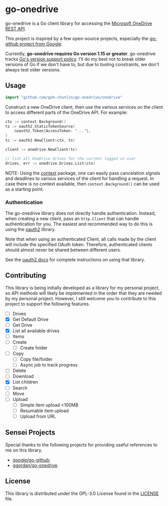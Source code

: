 # go-onedrive
go-onedrive is a Go client library for accessing the [Microsoft OneDrive REST API](https://docs.microsoft.com/en-us/onedrive/developer/rest-api/?view=odsp-graph-online).

This project is inspired by a few open-source projects, especially the [go-github project from Google](https://github.com/google/go-github).

Currently, **go-onedrive requires Go version 1.15 or greater**.  go-onedrive tracks
[Go's version support policy](https://golang.org/doc/devel/release.html#policy). I'll do my best not to break
older versions of Go if we don't have to, but due to tooling constraints, we
don't always test older versions.

## Usage ##

```go
import "github.com/goh-chunlin/go-onedrive/onedrive"
```

Construct a new OneDrive client, then use the various services on the client to access different parts of the OneDrive API. For example:

```go
ctx := context.Background()
ts := oauth2.StaticTokenSource(
	&oauth2.Token{AccessToken: "..."},
)
tc := oauth2.NewClient(ctx, ts)

client := onedrive.NewClient(tc)

// list all OneDrive drives for the current logged in user
drives, err := onedrive.Drives.List(ctx)
```

NOTE: Using the [context](https://godoc.org/context) package, one can easily
pass cancelation signals and deadlines to various services of the client for
handling a request. In case there is no context available, then `context.Background()`
can be used as a starting point.

### Authentication ###

The go-onedrive library does not directly handle authentication. Instead, when
creating a new client, pass an `http.Client` that can handle authentication for
you. The easiest and recommended way to do this is using the [oauth2](https://github.com/golang/oauth2)
library.

Note that when using an authenticated Client, all calls made by the client will
include the specified OAuth token. Therefore, authenticated clients should
almost never be shared between different users.

See the [oauth2 docs](https://godoc.org/golang.org/x/oauth2) for complete instructions on using that library.

## Contributing ##

This library is being initially developed as a library for my personal project, so API methods will likely be implemented 
in the order that they are needed by my personal project. However, I still welcome you to contribute to this project to 
support the following features.

- [ ] Drives
 - [x] Get Default Drive
 - [ ] Get Drive
 - [x] List all available drives
- [ ] Items
 - [ ] Create
 	- [ ] Create folder
 - [ ] Copy
 	- [ ] Copy file/folder
 	- [ ] Async job to track progress
 - [ ] Delete
 - [ ] Download
 - [x] List children
 - [ ] Search
 - [ ] Move
 - [ ] Upload
 	- [ ] Simple item upload <100MB
 	- [ ] Resumable item upload
 	- [ ] Upload from URL

## Sensei Projects ##

Special thanks to the following projects for providing useful references to me on this library.
- [google/go-github](https://github.com/google/go-github);
- [ggordan/go-onedrive](https://github.com/ggordan/go-onedrive).

## License ##

This library is distributed under the GPL-3.0 License found in the [LICENSE](./LICENSE) file.